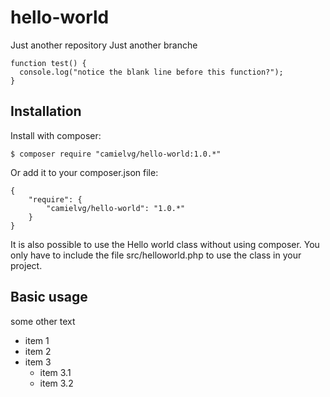 # hello-world
Just another repository
Just another branche

```
function test() {
  console.log("notice the blank line before this function?");
}
```

## Installation

Install with composer:

```
$ composer require "camielvg/hello-world:1.0.*"
```

Or add it to your composer.json file:

```
{
    "require": {
        "camielvg/hello-world": "1.0.*"
    }
}
```

It is also possible to use the Hello world class without using composer.
You only have to include the file src/helloworld.php to use the class in your project.

## Basic usage

  some other text

- item 1
- item 2
- item 3
  - item 3.1
  - item 3.2

